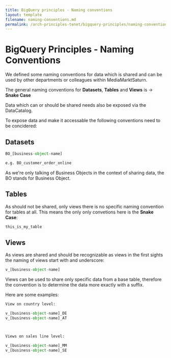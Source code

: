 ```yaml
---
title: BigQuery principles - Naming conventions
layout: template
filename: naming-conventions.md
permalink: /arch-principles-tenet/bigquery-principles/naming-conventions
--- 
```


# BigQuery Principles - Naming Conventions

We defined some naming conventions for data which is shared and can be used by other departments or colleagues within 
MediaMarktSaturn. 

The general naming conventions for **Datasets**, **Tables** and **Views** is &rarr;  **Snake Case**

Data which can or should be shared needs also be exposed via the DataCatalog. 

To expose data and make it accessable the following conventions need to be concidered: 

## Datasets 

````python
BO_[business-object-name]

e.g. BO_customer_order_online
````

As we're only talking of Business Objects in the context of sharing data, the BO stands for Business Object. 

## Tables 

As should not be shared, only views there is no specific naming convention for tables at all. 
This means the only only convetions here is the **Snake Case**:

````python
this_is_my_table
````

## Views 

As views are shared and should be recognizable as views in the first sights the naming of views start with and 
underscore: 

````python
v_[business-object-name]
````

Views can be used to share only specific data from a base table, therefore the convention is to determine 
the data more exactly with a suffix. 

Here are some examples: 

````python
View on country level: 

v_[business-object-name]_DE
v_[business-object-name]_AT



Views on sales line level: 

v_[business-object-name]_MM
v_[business-object-name]_SE

````

